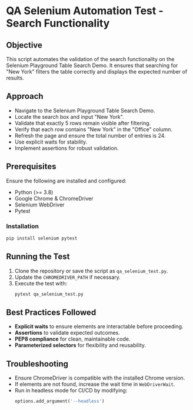 # QA Selenium Automation Test - Search Functionality

## Objective
This script automates the validation of the search functionality on the Selenium Playground Table Search Demo. It ensures that searching for "New York" filters the table correctly and displays the expected number of results.

## Approach
- Navigate to the Selenium Playground Table Search Demo.
- Locate the search box and input "New York".
- Validate that exactly 5 rows remain visible after filtering.
- Verify that each row contains "New York" in the "Office" column.
- Refresh the page and ensure the total number of entries is 24.
- Use explicit waits for stability.
- Implement assertions for robust validation.

## Prerequisites
Ensure the following are installed and configured:
- Python (>= 3.8)
- Google Chrome & ChromeDriver
- Selenium WebDriver
- Pytest

### Installation
```sh
pip install selenium pytest
```

## Running the Test
1. Clone the repository or save the script as `qa_selenium_test.py`.
2. Update the `CHROMEDRIVER_PATH` if necessary.
3. Execute the test with:
   ```sh
   pytest qa_selenium_test.py
   ```

## Best Practices Followed
- **Explicit waits** to ensure elements are interactable before proceeding.
- **Assertions** to validate expected outcomes.
- **PEP8 compliance** for clean, maintainable code.
- **Parameterized selectors** for flexibility and reusability.

## Troubleshooting
- Ensure ChromeDriver is compatible with the installed Chrome version.
- If elements are not found, increase the wait time in `WebDriverWait`.
- Run in headless mode for CI/CD by modifying:
  ```python
  options.add_argument('--headless')
  ```

